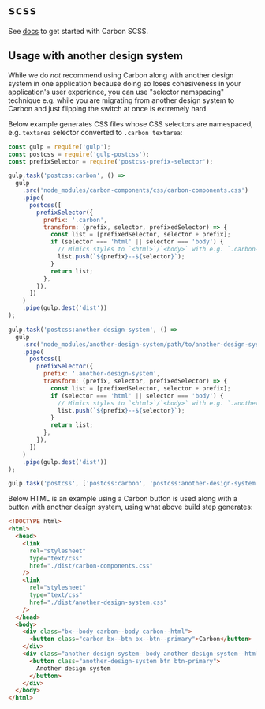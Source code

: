 # `scss`

See [docs](http://carbondesignsystem.com/getting-started/developers) to get
started with Carbon SCSS.

## Usage with another design system

While we do _not_ recommend using Carbon along with another design system in one
application because doing so loses cohesiveness in your application's user
experience, you can use "selector namspacing" technique e.g. while you are
migrating from another design system to Carbon and just flipping the switch at
once is extremely hard.

Below example generates CSS files whose CSS selectors are namespaced, e.g.
`textarea` selector converted to `.carbon textarea`:

```javascript
const gulp = require('gulp');
const postcss = require('gulp-postcss');
const prefixSelector = require('postcss-prefix-selector');

gulp.task('postcss:carbon', () =>
  gulp
    .src('node_modules/carbon-components/css/carbon-components.css')
    .pipe(
      postcss([
        prefixSelector({
          prefix: '.carbon',
          transform: (prefix, selector, prefixedSelector) => {
            const list = [prefixedSelector, selector + prefix];
            if (selector === 'html' || selector === 'body') {
              // Mimics styles to `<html>`/`<body>` with e.g. `.carbon--body`
              list.push(`${prefix}--${selector}`);
            }
            return list;
          },
        }),
      ])
    )
    .pipe(gulp.dest('dist'))
);

gulp.task('postcss:another-design-system', () =>
  gulp
    .src('node_modules/another-design-system/path/to/another-design-system.css')
    .pipe(
      postcss([
        prefixSelector({
          prefix: '.another-design-system',
          transform: (prefix, selector, prefixedSelector) => {
            const list = [prefixedSelector, selector + prefix];
            if (selector === 'html' || selector === 'body') {
              // Mimics styles to `<html>`/`<body>` with e.g. `.another-design-system--body`
              list.push(`${prefix}--${selector}`);
            }
            return list;
          },
        }),
      ])
    )
    .pipe(gulp.dest('dist'))
);

gulp.task('postcss', ['postcss:carbon', 'postcss:another-design-system']);
```

Below HTML is an example using a Carbon button is used along with a button with
another design system, using what above build step generates:

```html
<!DOCTYPE html>
<html>
  <head>
    <link
      rel="stylesheet"
      type="text/css"
      href="./dist/carbon-components.css"
    />
    <link
      rel="stylesheet"
      type="text/css"
      href="./dist/another-design-system.css"
    />
  </head>
  <body>
    <div class="bx--body carbon--body carbon--html">
      <button class="carbon bx--btn bx--btn--primary">Carbon</button>
    </div>
    <div class="another-design-system--body another-design-system--html">
      <button class="another-design-system btn btn-primary">
        Another design system
      </button>
    </div>
  </body>
</html>
```
